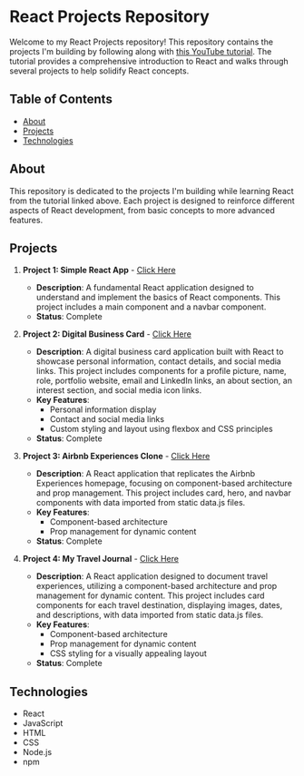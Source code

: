 # React Projects Repository

Welcome to my React Projects repository! This repository contains the projects I'm building by following along with [this YouTube tutorial](https://www.youtube.com/watch?v=bMknfKXIFA8&t=7579s). The tutorial provides a comprehensive introduction to React and walks through several projects to help solidify React concepts.

## Table of Contents

- [About](#about)
- [Projects](#projects)
- [Technologies](#technologies)

## About

This repository is dedicated to the projects I'm building while learning React from the tutorial linked above. Each project is designed to reinforce different aspects of React development, from basic concepts to more advanced features.

## Projects

1. **Project 1: Simple React App** - [Click Here](./simple-react-app/)

   - **Description**: A fundamental React application designed to understand and implement the basics of React components. This project includes a main component and a navbar component.
   - **Status**: Complete

2. **Project 2: Digital Business Card** - [Click Here](./digital-business-card/)

   - **Description**: A digital business card application built with React to showcase personal information, contact details, and social media links. This project includes components for a profile picture, name, role, portfolio website, email and LinkedIn links, an about section, an interest section, and social media icon links.
   - **Key Features**:
     - Personal information display
     - Contact and social media links
     - Custom styling and layout using flexbox and CSS principles
   - **Status**: Complete

3. **Project 3: Airbnb Experiences Clone** - [Click Here](./airbnb-experiences-clone/)

   - **Description**: A React application that replicates the Airbnb Experiences homepage, focusing on component-based architecture and prop management. This project includes card, hero, and navbar components with data imported from static data.js files.
   - **Key Features**:
     - Component-based architecture
     - Prop management for dynamic content
   - **Status**: Complete

4. **Project 4: My Travel Journal** - [Click Here](./my-travel-journal/)

   - **Description**: A React application designed to document travel experiences, utilizing a component-based architecture and prop management for dynamic content. This project includes card components for each travel destination, displaying images, dates, and descriptions, with data imported from static data.js files.
   - **Key Features**:
     - Component-based architecture
     - Prop management for dynamic content
     - CSS styling for a visually appealing layout
   - **Status**: Complete

## Technologies

- React
- JavaScript
- HTML
- CSS
- Node.js
- npm
